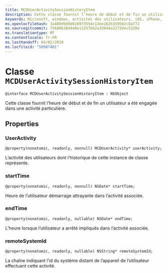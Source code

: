 ```yaml
---
title: MCDUserActivitySessionHistoryItem
description: Cette classe fournit l’heure de début et de fin un utilisateur a été engagée dans une activité particulière.
keywords: Microsoft, windows, activités des utilisateurs, iOS, iPhone, objectiveC, les appareils, Project Rome connectés
ms.openlocfilehash: 3a480d9d0d028973554c13ee162b359502c8a772
ms.sourcegitcommit: 75680b384946e11257bb2a33044a3172dec5220e
ms.translationtype: MT
ms.contentlocale: fr-FR
ms.lasthandoff: 04/02/2019
ms.locfileid: "58907401"
---
```

# <a name="class-mcduseractivitysessionhistoryitem"></a>Classe `MCDUserActivitySessionHistoryItem`

```
@interface MCDUserActivitySessionHistoryItem : NSObject
```

Cette classe fournit l’heure de début et de fin un utilisateur a été engagée dans une activité particulière.


## <a name="properties"></a>Properties

### <a name="useractivity"></a>UserActivity
`@property(nonatomic, readonly, nonnull) MCDUserActivity* userActivity;`

L’activité des utilisateurs dont l’historique de cette instance de classe représente.

### <a name="starttime"></a>startTime
`@property(nonatomic, readonly, nonnull) NSDate* startTime;`

Heure de l’utilisateur démarrage attrayante dans l’activité associée.

### <a name="endtime"></a>endTime
`@property(nonatomic, readonly, nullable) NSDate* endTime;`

L’heure lorsque l’utilisateur a arrêté impliqués dans l’activité associée.

### <a name="remotesystemid"></a>remoteSystemId
`@property(nonatomic, readonly, nullable) NSString* remoteSystemId;`

La chaîne indiquant l’id du système distant de l’appareil de l’utilisateur effectuant cette activité.